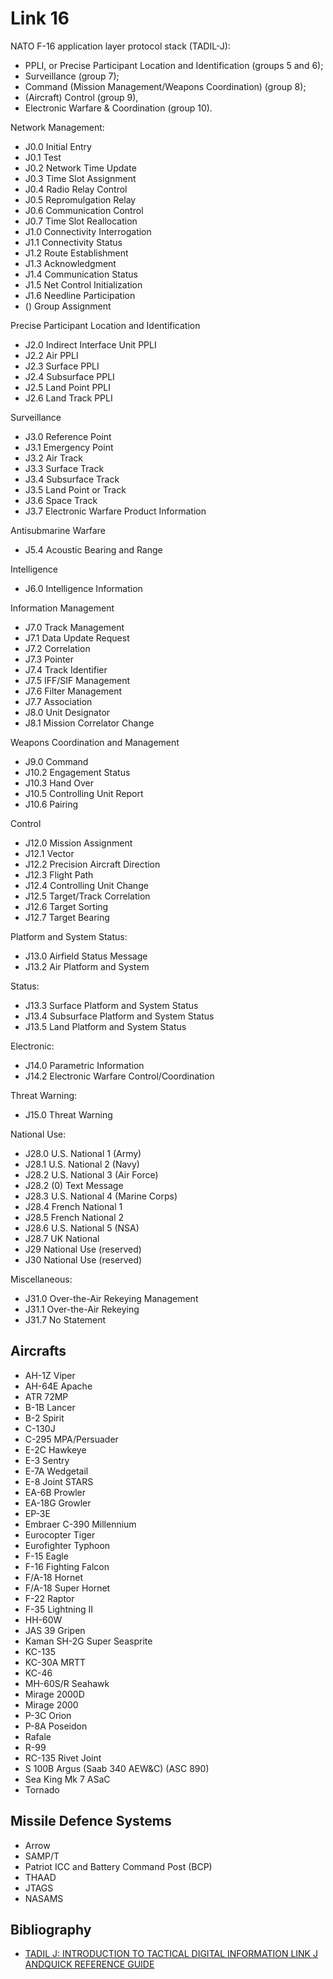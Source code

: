Link 16
=======

NATO F-16 application layer protocol stack (TADIL-J):

* PPLI, or Precise Participant Location and Identification (groups 5 and 6);
* Surveillance (group 7);
* Command (Mission Management/Weapons Coordination) (group 8);
* (Aircraft) Control (group 9),
* Electronic Warfare & Coordination (group 10).

Network Management:
* J0.0   Initial Entry
* J0.1   Test
* J0.2   Network Time Update
* J0.3   Time Slot Assignment
* J0.4   Radio Relay Control
* J0.5   Repromulgation Relay
* J0.6   Communication Control
* J0.7   Time Slot Reallocation
* J1.0   Connectivity Interrogation
* J1.1   Connectivity Status
* J1.2   Route Establishment
* J1.3   Acknowledgment
* J1.4   Communication Status
* J1.5   Net Control Initialization
* J1.6   Needline Participation
* ()     Group Assignment

Precise Participant Location and Identification
* J2.0   Indirect Interface Unit PPLI
* J2.2   Air PPLI
* J2.3   Surface PPLI
* J2.4   Subsurface PPLI
* J2.5   Land Point PPLI
* J2.6   Land Track PPLI

Surveillance
* J3.0   Reference Point
* J3.1   Emergency Point
* J3.2   Air Track
* J3.3   Surface Track
* J3.4   Subsurface Track
* J3.5   Land Point or Track
* J3.6   Space Track
* J3.7   Electronic Warfare Product Information

Antisubmarine Warfare
* J5.4   Acoustic Bearing and Range

Intelligence
* J6.0   Intelligence Information

Information Management
* J7.0    Track Management
* J7.1    Data Update Request
* J7.2    Correlation
* J7.3    Pointer
* J7.4    Track Identifier
* J7.5    IFF/SIF Management
* J7.6    Filter Management
* J7.7    Association
* J8.0   Unit Designator
* J8.1   Mission Correlator Change

Weapons Coordination and Management
* J9.0     Command
* J10.2   Engagement Status
* J10.3   Hand Over
* J10.5   Controlling Unit Report
* J10.6   Pairing

Control
* J12.0   Mission Assignment
* J12.1   Vector
* J12.2   Precision Aircraft Direction
* J12.3   Flight Path
* J12.4   Controlling Unit Change
* J12.5   Target/Track Correlation
* J12.6   Target Sorting
* J12.7   Target Bearing

Platform and System Status:

* J13.0   Airfield Status Message
* J13.2   Air Platform and System

Status:

* J13.3   Surface Platform and System Status
* J13.4   Subsurface Platform and System Status
* J13.5   Land Platform and System Status

Electronic:

* J14.0   Parametric Information
* J14.2   Electronic Warfare Control/Coordination

Threat Warning:

* J15.0   Threat Warning

National Use:

* J28.0   U.S. National 1 (Army)
* J28.1   U.S. National 2 (Navy)
* J28.2   U.S. National 3 (Air Force)
* J28.2 (0)  Text Message
* J28.3   U.S. National 4 (Marine Corps)
* J28.4   French National 1
* J28.5   French National 2
* J28.6   U.S. National 5 (NSA)
* J28.7   UK National
* J29     National Use (reserved)
* J30     National Use (reserved)

Miscellaneous:

* J31.0   Over-the-Air Rekeying Management
* J31.1   Over-the-Air Rekeying
* J31.7   No Statement

Aircrafts
---------

* AH-1Z Viper
* AH-64E Apache
* ATR 72MP
* B-1B Lancer
* B-2 Spirit
* C-130J
* C-295 MPA/Persuader
* E-2C Hawkeye
* E-3 Sentry
* E-7A Wedgetail
* E-8 Joint STARS
* EA-6B Prowler
* EA-18G Growler
* EP-3E
* Embraer C-390 Millennium
* Eurocopter Tiger
* Eurofighter Typhoon
* F-15 Eagle
* F-16 Fighting Falcon
* F/A-18 Hornet
* F/A-18 Super Hornet
* F-22 Raptor
* F-35 Lightning II
* HH-60W
* JAS 39 Gripen
* Kaman SH-2G Super Seasprite
* KC-135
* KC-30A MRTT
* KC-46
* MH-60S/R Seahawk
* Mirage 2000D
* Mirage 2000
* P-3C Orion
* P-8A Poseidon
* Rafale
* R-99
* RC-135 Rivet Joint
* S 100B Argus (Saab 340 AEW&C) (ASC 890)
* Sea King Mk 7 ASaC
* Tornado

Missile Defence Systems
-----------------------

* Arrow
* SAMP/T
* Patriot ICC and Battery Command Post (BCP)
* THAAD
* JTAGS
* NASAMS

Bibliography
------------

* <a href="https://apps.dtic.mil/sti/pdfs/ADA404334.pdf">TADIL J:  INTRODUCTION TO TACTICAL DIGITAL INFORMATION LINK J ANDQUICK REFERENCE GUIDE</a>
